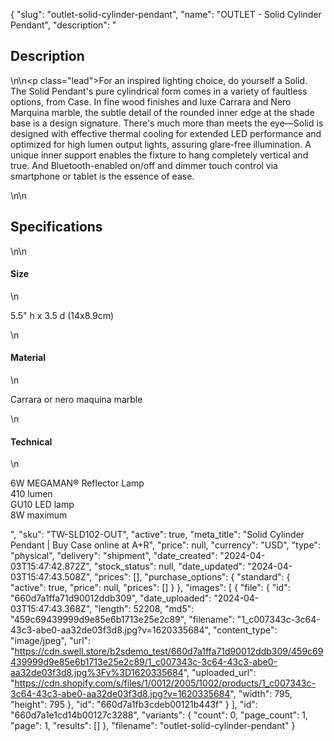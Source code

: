 {
  "slug": "outlet-solid-cylinder-pendant",
  "name": "OUTLET - Solid Cylinder Pendant",
  "description": "<h2>Description</h2>\n<!-- split -->\n<p class=\"lead\">For an inspired lighting choice, do yourself a Solid. The Solid Pendant's pure cylindrical form comes in a variety of faultless options, from Case. In fine wood finishes and luxe Carrara and Nero Marquina marble, the subtle detail of the rounded inner edge at the shade base is a design signature. There's much more than meets the eye—Solid is designed with effective thermal cooling for extended LED performance and optimized for high lumen output lights, assuring glare-free illumination. A unique inner support enables the fixture to hang completely vertical and true. And Bluetooth-enabled on/off and dimmer touch control via smartphone or tablet is the essence of ease.</p>\n<!-- split -->\n<h2>Specifications</h2>\n<!-- split -->\n<h4>Size</h4>\n<p>5.5\" h x 3.5 d (14x8.9cm)</p>\n<h4>Material</h4>\n<p>Carrara or nero maquina marble</p>\n<h4>Technical</h4>\n<p>6W MEGAMAN® Reflector Lamp <br>410 lumen <br>GU10 LED lamp <br>8W maximum</p>",
  "sku": "TW-SLD102-OUT",
  "active": true,
  "meta_title": "Solid Cylinder Pendant | Buy Case online at A+R",
  "price": null,
  "currency": "USD",
  "type": "physical",
  "delivery": "shipment",
  "date_created": "2024-04-03T15:47:42.872Z",
  "stock_status": null,
  "date_updated": "2024-04-03T15:47:43.508Z",
  "prices": [],
  "purchase_options": {
    "standard": {
      "active": true,
      "price": null,
      "prices": []
    }
  },
  "images": [
    {
      "file": {
        "id": "660d7a1ffa71d90012ddb309",
        "date_uploaded": "2024-04-03T15:47:43.368Z",
        "length": 52208,
        "md5": "459c69439999d9e85e6b1713e25e2c89",
        "filename": "1_c007343c-3c64-43c3-abe0-aa32de03f3d8.jpg?v=1620335684",
        "content_type": "image/jpeg",
        "url": "https://cdn.swell.store/b2sdemo_test/660d7a1ffa71d90012ddb309/459c69439999d9e85e6b1713e25e2c89/1_c007343c-3c64-43c3-abe0-aa32de03f3d8.jpg%3Fv%3D1620335684",
        "uploaded_url": "https://cdn.shopify.com/s/files/1/0012/2005/1002/products/1_c007343c-3c64-43c3-abe0-aa32de03f3d8.jpg?v=1620335684",
        "width": 795,
        "height": 795
      },
      "id": "660d7a1fb3cdeb00121b443f"
    }
  ],
  "id": "660d7a1e1cd14b00127c3288",
  "variants": {
    "count": 0,
    "page_count": 1,
    "page": 1,
    "results": []
  },
  "filename": "outlet-solid-cylinder-pendant"
}